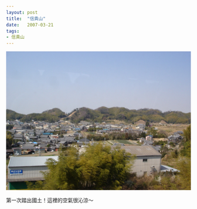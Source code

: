 ```yaml
---
layout: post
title:  "信貴山"
date:   2007-03-21
tags:
- 信貴山
---
```


![信貴山](/assets/media/2007-03-21-信貴山.jpg)

第一次踏出國土！這裡的空氣很沁涼～